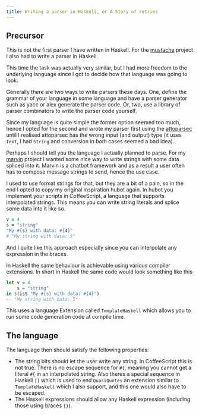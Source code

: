 ```yaml
---
title: Writing a parser in Haskell, or A Story of retries
---
```


## Precursor

This is not the first parser I have written in Haskell.
For the [mustache](/projects/mustache) project I also had to write a parser in Haskell.

This time the task was actually very similar, but I had more freedom to the underlying language since I got to decide how that language was going to look.

Generally there are two ways to write parsers these days.
One, define the grammar of your language in some language and have a parser generator such as yacc or alex generate the parser code.
Or, two, use a library of parser combinators to write the parser code yourself.

Since my language is quite simple the former option seemed too much, hence I opted for the second and wrote my parser first using the [attoparsec](https://hackage.haskell.org/package/attoparsec) until I realised attoparsec has the wrong input (and output) type (it uses `Text`, I had `String` and conversion in *both* cases seemed a bad idea).

Perhaps I should tell you the language I actually planned to parse.
For my [marvin](https://marvin.readthedocs.io) project I wanted some nice way to write strings with some data spliced into it.
Marvin is a chatbot framework and as a result a user often has to compose message strings to send, hence the use case.

I used to use format strings for that, but they are a bit of a pain, so in the end I opted to copy my original inspiration hubot again.
In hubot you implement your scripts in CoffeeScript, a language that supports interpolated strings.
This means you can write string literals and splice some data into it like so.

```coffee
v = 4
s = "string"
"My #{s} with data: #{4}"
# "My string with data: 5"
```

And I quite like this approach especially since you can interpolate any expression in the braces.

In Haskell the same behaviour is achievable using various compiler extensions.
In short in Haskell the same code would look something like this

```Haskell
let v = 4
    s = "string"
in $(isS "My #{s} with data: #{4}")
-- "My string with data: 5"
```

This uses a language Extension called `TemplateHaskell` which allows you to run some code generation code at compile time.

## The language

The language then should satisfy the following properties:

- The string bits should let the user write any string. 
    In CoffeeScript this is not true. 
    There is no escape sequence for `#{`, meaning you cannot get a literal `#{` in an interpolated string.
    Also theres a special sequence in Haskell `|]` which is used to end `QuasiQuotes` an extension similar to `TemplateHaskell` which I also support, and this one would also have to be escaped.
- The Haskell expressions should allow any Haskell expression (including those using braces `{}`).


